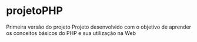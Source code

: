 # projetoPHP
Primeira versão do projeto
Projeto desenvolvido com o objetivo de aprender os conceitos básicos do PHP e sua utilização na Web
